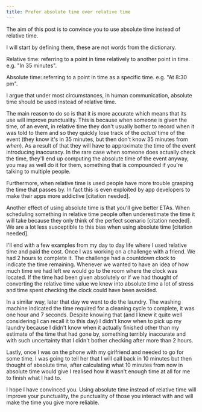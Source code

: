 ```yaml
---
title: Prefer absolute time over relative time
---
```


The aim of this post is to convince you to use absolute time instead of relative
time.

I will start by defining them, these are not words from the dictionary.

Relative time: referring to a point in time relatively to another point in time.
e.g. "In 35 minutes".

Absolute time: referring to a point in time as a specific time. e.g. "At 8:30
pm".

I argue that under most circumstances, in human communication, absolute time
should be used instead of relative time.

The main reason to do so is that it is more accurate which means that its use
will improve punctuality. This is because when someone is given the time, of an
event, in relative time they don't usually bother to record when it was told to
them and so they quickly lose track of the *actual* time of the event (they know
it's in 35 minutes, but then don't know 35 minutes from *when*). As a result of
that they will have to approximate the time of the event introducing inaccuracy.
In the rare case when someone does actually check the time, they'll end up
computing the absolute time of the event anyway, you may as well do it for them,
something that is compounded if you're talking to multiple people.

Furthermore, when relative time is used people have more trouble grasping the
time that passes by. In fact this is even exploited by app developers to make
their apps more addictive [citation needed].

Another effect of using absolute time is that you'll give better ETAs. When
scheduling something in relative time people often underestimate the time it
will take because they only think of the perfect scenario [citation needed].
We are a lot less susceptible to this bias when using absolute time [citation
needed].

I'll end with a few examples from my day to day life where I used relative time
and paid the cost. Once I was working on a challenge with a friend. We had 2
hours to complete it. The challenge had a countdown clock to indicate the time
remaining. Whenever we wanted to have an idea of how much time we had left we
would go to the room where the clock was located. If the time had been given
absolutely or if we had thought of converting the relative time value we knew
into absolute time a lot of stress and time spent checking the clock could have
been avoided.

In a similar way, later that day we went to do the laundry. The washing machine
indicated the time required for a cleaning cycle to complete, it was one hour
and 7 seconds. Despite knowing that (and I knew it quite well considering I can
recall it to this day) I didn't know when to pick up my laundry because I
didn't know when it actually finished other than my estimate of the time that
had gone by, something terribly inaccurate and with such uncertainty that I
didn't bother checking after more than 2 hours.

Lastly, once I was on the phone with my girlfriend and needed to go for some
time. I was going to tell her that I will call back in 10 minutes but then
thought of absolute time, after calculating what 10 minutes from now in absolute
time would give I realised how it wasn't enough time at all for me to finish
what I had to.

I hope I have convinced you. Using absolute time instead of relative time will
improve your punctuality, the punctuality of those you interact with and will
make the time you give more reliable.
